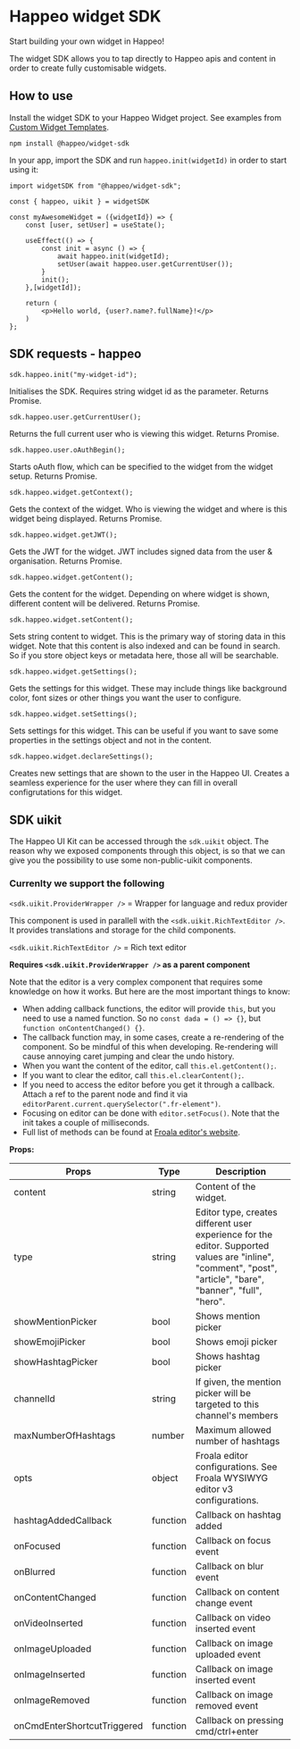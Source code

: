 # Happeo widget SDK

Start building your own widget in Happeo!

The widget SDK allows you to tap directly to Happeo apis and content in order to create fully customisable widgets.

## How to use

Install the widget SDK to your Happeo Widget project. See examples from [Custom Widget Templates](https://github.com/happeo/custom-widget-templates).

```
npm install @happeo/widget-sdk
```

In your app, import the SDK and run `happeo.init(widgetId)` in order to start using it:

```
import widgetSDK from "@happeo/widget-sdk";

const { happeo, uikit } = widgetSDK

const myAwesomeWidget = ({widgetId}) => {
    const [user, setUser] = useState();

    useEffect(() => {
        const init = async () => {
            await happeo.init(widgetId);
            setUser(await happeo.user.getCurrentUser());
        }
        init();
    },[widgetId]);

    return (
        <p>Hello world, {user?.name?.fullName}!</p>
    )
};
```

## SDK requests - happeo

`sdk.happeo.init("my-widget-id");`

Initialises the SDK. Requires string widget id as the parameter. Returns Promise.

`sdk.happeo.user.getCurrentUser();`

Returns the full current user who is viewing this widget. Returns Promise.

`sdk.happeo.user.oAuthBegin();`

Starts oAuth flow, which can be specified to the widget from the widget setup. Returns Promise.

`sdk.happeo.widget.getContext();`

Gets the context of the widget. Who is viewing the widget and where is this widget being displayed. Returns Promise.

`sdk.happeo.widget.getJWT();`

Gets the JWT for the widget. JWT includes signed data from the user & organisation. Returns Promise.

`sdk.happeo.widget.getContent();`

Gets the content for the widget. Depending on where widget is shown, different content will be delivered. Returns Promise.

`sdk.happeo.widget.setContent();`

Sets string content to widget. This is the primary way of storing data in this widget. Note that this content is also indexed and can be found in search. So if you store object keys or metadata here, those all will be searchable.

`sdk.happeo.widget.getSettings();`

Gets the settings for this widget. These may include things like background color, font sizes or other things you want the user to configure.

`sdk.happeo.widget.setSettings();`

Sets settings for this widget. This can be useful if you want to save some properties in the settings object and not in the content.

`sdk.happeo.widget.declareSettings();`

Creates new settings that are shown to the user in the Happeo UI. Creates a seamless experience for the user where they can fill in overall configrutations for this widget.

## SDK uikit

The Happeo UI Kit can be accessed through the `sdk.uikit` object. The reason why we exposed components through this object, is so that we can give you the possibility to use some non-public-uikit components.

### Currenlty we support the following

`<sdk.uikit.ProviderWrapper />` = Wrapper for language and redux provider

This component is used in parallell with the `<sdk.uikit.RichTextEditor />`. It provides translations and storage for the child components.

`<sdk.uikit.RichTextEditor />` = Rich text editor

**Requires `<sdk.uikit.ProviderWrapper />` as a parent component**

Note that the editor is a very complex component that requires some knowledge on how it works. But here are the most important things to know:

- When adding callback functions, the editor will provide `this`, but you need to use a named function. So no `const dada = () => {}`, but `function onContentChanged() {}`.
- The callback function may, in some cases, create a re-rendering of the component. So be mindful of this when developing. Re-rendering will cause annoying caret jumping and clear the undo history.
- When you want the content of the editor, call `this.el.getContent();`.
- If you want to clear the editor, call `this.el.clearContent();`.
- If you need to access the editor before you get it through a callback. Attach a ref to the parent node and find it via `editorParent.current.querySelector(".fr-element")`.
- Focusing on editor can be done with `editor.setFocus()`. Note that the init takes a couple of milliseconds.
- Full list of methods can be found at [Froala editor's website](https://froala.com/wysiwyg-editor/docs/methods/).

**Props:**

| Props                       | Type     | Description                                                                                                                                                   |
| --------------------------- | -------- | ------------------------------------------------------------------------------------------------------------------------------------------------------------- |
| content                     | string   | Content of the widget.                                                                                                                                        |
| type                        | string   | Editor type, creates different user experience for the editor. Supported values are "inline", "comment", "post", "article", "bare", "banner", "full", "hero". |
| showMentionPicker           | bool     | Shows mention picker                                                                                                                                          |
| showEmojiPicker             | bool     | Shows emoji picker                                                                                                                                            |
| showHashtagPicker           | bool     | Shows hashtag picker                                                                                                                                          |
| channelId                   | string   | If given, the mention picker will be targeted to this channel's members                                                                                       |
| maxNumberOfHashtags         | number   | Maximum allowed number of hashtags                                                                                                                            |
| opts                        | object   | Froala editor configurations. See Froala WYSIWYG editor v3 configurations.                                                                                    |
| hashtagAddedCallback        | function | Callback on hashtag added                                                                                                                                     |
| onFocused                   | function | Callback on focus event                                                                                                                                       |
| onBlurred                   | function | Callback on blur event                                                                                                                                        |
| onContentChanged            | function | Callback on content change event                                                                                                                              |
| onVideoInserted             | function | Callback on video inserted event                                                                                                                              |
| onImageUploaded             | function | Callback on image uploaded event                                                                                                                              |
| onImageInserted             | function | Callback on image inserted event                                                                                                                              |
| onImageRemoved              | function | Callback on image removed event                                                                                                                               |
| onCmdEnterShortcutTriggered | function | Callback on pressing cmd/ctrl+enter                                                                                                                           |
